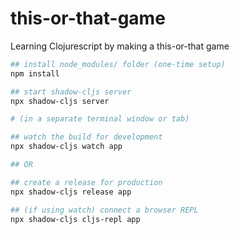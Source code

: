 # this-or-that-game
Learning Clojurescript by making a this-or-that game
```sh
## install node_modules/ folder (one-time setup)
npm install

## start shadow-cljs server
npx shadow-cljs server

# (in a separate terminal window or tab)

## watch the build for development
npx shadow-cljs watch app

## OR

## create a release for production
npx shadow-cljs release app

## (if using watch) connect a browser REPL
npx shadow-cljs cljs-repl app
```